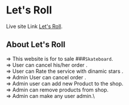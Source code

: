 # Let's Roll

Live site Link [Let's Roll](https://github.com/facebook/create-react-app).

## About Let's Roll

=> This website is for to sale ###`Skateboard`.\
=> User can cancel his/her order .\
=> User can Rate the service with dinamic stars .\
=> Admin User can cancel order .\
=> Admin user can add new Product to the shop. \
=> Admin can remove products from shop. \
=> Admin can make any user admin.\
